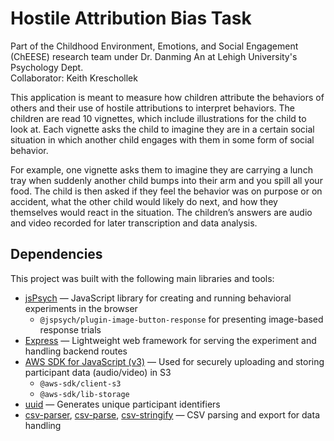 ﻿# Hostile Attribution Bias Task
Part of the Childhood Environment, Emotions, and Social Engagement (ChEESE) research team under Dr. Danming An at Lehigh University's Psychology Dept.  
Collaborator: Keith Kreschollek  

This application is meant to measure how children attribute the behaviors of others and their use of hostile attributions to interpret behaviors. The children are read 10 vignettes, which include illustrations for the child to look at. Each vignette asks the child to imagine they are in a certain social situation in which another child engages with them in some form of social behavior.  
  
For example, one vignette asks them to imagine they are carrying a lunch tray when suddenly another child bumps into their arm and you spill all your food. The child is then asked if they feel the behavior was on purpose or on accident, what the other child would likely do next, and how they themselves would react in the situation. The children’s answers are audio and video recorded for later transcription and data analysis.

  ## Dependencies

This project was built with the following main libraries and tools:

- [jsPsych](https://www.jspsych.org/) — JavaScript library for creating and running behavioral experiments in the browser
  - `@jspsych/plugin-image-button-response` for presenting image-based response trials
- [Express](https://expressjs.com/) — Lightweight web framework for serving the experiment and handling backend routes
- [AWS SDK for JavaScript (v3)](https://docs.aws.amazon.com/AWSJavaScriptSDK/v3/latest/) — Used for securely uploading and storing participant data (audio/video) in S3
  - `@aws-sdk/client-s3`
  - `@aws-sdk/lib-storage`
- [uuid](https://www.npmjs.com/package/uuid) — Generates unique participant identifiers
- [csv-parser](https://www.npmjs.com/package/csv-parser), [csv-parse](https://csv.js.org/parse/), [csv-stringify](https://csv.js.org/stringify/) — CSV parsing and export for data handling


